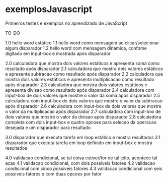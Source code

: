 # exemplosJavascript
Primeiros testes e exemplos no aprendizado de JavaScript

TO-DO

1.0	hello word estático
1.1	hello word como mensagem ao clicar/selecionar algum disparador
1.2	hello word com mensagem dinamica, confome digitado em input-box e mostrada após disparador
	
2.0	calculadora que mostra dois valores estáticos e apresenta soma como resultado após disparador
2.1	calculadora que mostra dois valores estáticos e apresenta subtracao como resultado após disparador
2.2	calculadora que mostra dois valores estáticos e apresenta multiplicacao como resultado após disparador
2.3	calculadora que mostra dois valores estáticos e apresenta divisao como resultado após disparador
2.4	calculadora com input-box de dois valores que mostre o valor da soma após disparador
2.5	calculadora com input-box de dois valores que mostre o valor da subtracao após disparador
2.6	calculadora com input-box de dois valores que mostre o valor da multiplicacao após disparador
2.7	calculadora com input-box de dois valores que mostre o valor da divisao após disparador
2.8	calculadora completa com dois input-box e quatro opcoes para selecao da operacao desejada e um disparador para resultado
	
3.0	disparador que executa tarefa em loop estático e mostra resultados
3.1	disparador que executa tarefa em loop definido em input-box e mostra resultados
	
4.0	validacao condicional, se tal coisa estiver/for de tal jeito, acontece tal acao
4.1	validacao condicional, com dois possiveis fatores
4.2	validacao condicional com cinco possiveis fatores
4.3	validacao condicional com seis possiveis fatores e com duas opcoes por fator
